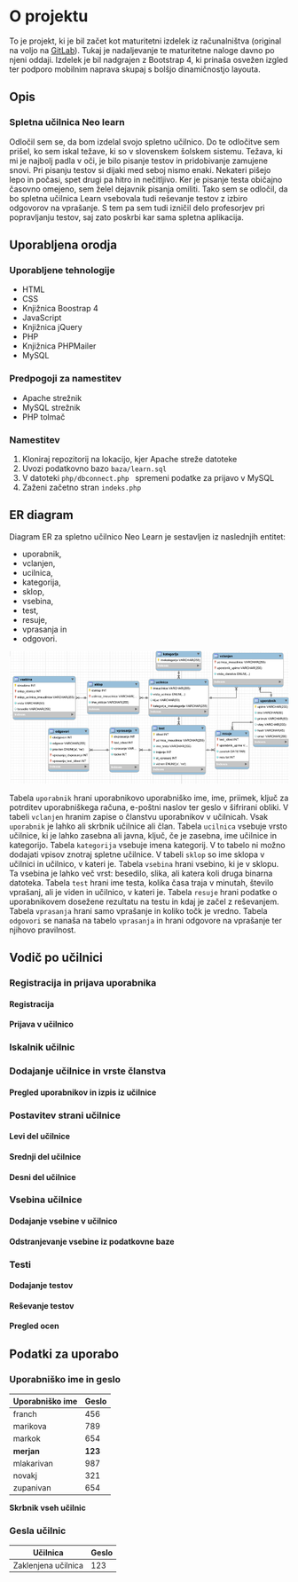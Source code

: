 # O projektu

To je projekt, ki je bil začet kot maturitetni izdelek iz računalništva (original na voljo na [GitLab](https://gitlab.com/janmerhar/learn-spletna_ucilnica "Learn - spletna učilnica")). Tukaj je nadaljevanje te maturitetne naloge davno po njeni oddaji. Izdelek je bil nadgrajen z Bootstrap 4, ki prinaša osvežen izgled ter podporo mobilnim naprava skupaj s bolšjo dinamičnostjo layouta.

## Opis

### Spletna učilnica Neo learn

Odločil sem se, da bom izdelal svojo spletno učilnico. Do te odločitve sem prišel, ko sem iskal težave, ki so v slovenskem šolskem sistemu. Težava, ki mi je najbolj padla v oči, je bilo pisanje testov in pridobivanje zamujene snovi. Pri pisanju testov si dijaki med seboj nismo enaki. Nekateri pišejo lepo in počasi, spet drugi pa hitro in nečitljivo. Ker je pisanje testa običajno časovno omejeno, sem želel dejavnik pisanja omiliti. Tako sem se odločil, da bo spletna učilnica Learn vsebovala tudi reševanje testov z izbiro odgovorov na vprašanje. S tem pa sem tudi izničil delo profesorjev pri popravljanju testov, saj zato poskrbi kar sama spletna aplikacija.

## Uporabljena orodja

### Uporabljene tehnologije

- HTML
- CSS
- Knjižnica Boostrap 4
- JavaScript
- Knjižnica jQuery
- PHP
- Knjižnica PHPMailer
- MySQL

### Predpogoji za namestitev

- Apache strežnik
- MySQL strežnik
- PHP tolmač

### Namestitev

1. Kloniraj repozitorij na lokacijo, kjer Apache streže datoteke
1. Uvozi podatkovno bazo `baza/learn.sql`
1. V datoteki `php/dbconnect.php ` spremeni podatke za prijavo v MySQL
1. Zaženi začetno stran `indeks.php`

## ER diagram

Diagram ER za spletno učilnico Neo Learn je sestavljen iz naslednjih entitet:

- uporabnik,
- vclanjen,
- ucilnica,
- kategorija,
- sklop,
- vsebina,
- test,
- resuje,
- vprasanja in
- odgovori.

![ER diagram](READMESlike/ERDiagram.png?raw=true "ER Diagram")

Tabela `uporabnik` hrani uporabnikovo uporabniško ime, ime, priimek, ključ za potrditev uporabniškega računa, e-poštni naslov ter geslo v šifrirani obliki. V tabeli `vclanjen` hranim zapise o članstvu uporabnikov v učilnicah. Vsak `uporabnik` je lahko ali skrbnik učilnice ali član. Tabela `ucilnica` vsebuje vrsto učilnice, ki je lahko zasebna ali javna, ključ, če je zasebna, ime učilnice in kategorijo. Tabela `kategorija` vsebuje imena kategorij. V to tabelo ni možno dodajati vpisov znotraj spletne učilnice. V tabeli `sklop` so ime sklopa v učilnici in učilnico, v kateri je. Tabela `vsebina` hrani vsebino, ki je v sklopu. Ta vsebina je lahko več vrst: besedilo, slika, ali katera koli druga binarna datoteka. Tabela `test` hrani ime testa, kolika časa traja v minutah, število vprašanj, ali je viden in učilnico, v kateri je. Tabela `resuje` hrani podatke o uporabnikovem dosežene rezultatu na testu in kdaj je začel z reševanjem. Tabela `vprasanja` hrani samo vprašanje in koliko točk je vredno. Tabela `odgovori` se nanaša na tabelo `vprasanja` in hrani odgovore na vprašanje ter njihovo pravilnost.

## Vodič po učilnici

### Registracija in prijava uporabnika

#### Registracija

#### Prijava v učilnico

### Iskalnik učilnic

### Dodajanje učilnice in vrste članstva

#### Pregled uporabnikov in izpis iz učilnice

### Postavitev strani učilnice

#### Levi del učilnice

#### Srednji del učilnice

#### Desni del učilnice

### Vsebina učilnice

#### Dodajanje vsebine v učilnico

#### Odstranjevanje vsebine iz podatkovne baze

### Testi

#### Dodajanje testov

#### Reševanje testov

#### Pregled ocen

## Podatki za uporabo

### Uporabniško ime in geslo

| Uporabniško ime | Geslo   |
| --------------- | ------- |
| franch          | 456     |
| marikova        | 789     |
| markok          | 654     |
| **merjan**      | **123** |
| mlakarivan      | 987     |
| novakj          | 321     |
| zupanivan       | 654     |

**Skrbnik vseh učilnic**

### Gesla učilnic

| Učilnica            | Geslo |
| ------------------- | ----- |
| Zaklenjena učilnica | 123   |

<!--

Še nedotaknjena poglavja:

-> To je pa bolj ali manj samo še tutorial za uporaba (vodičc)


-->
